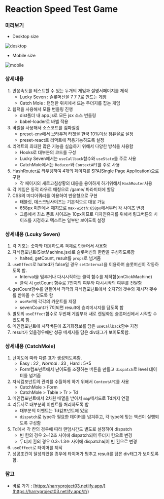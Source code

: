 # Reaction Speed Test Game

### 미리보기
- Desktop size

![desktop](https://user-images.githubusercontent.com/71266602/107910787-6f6f1980-6f9e-11eb-9cb3-1e0741db2ac5.gif)

- Mobile size

![mobile](https://user-images.githubusercontent.com/71266602/107910794-7433cd80-6f9e-11eb-891c-a2a3d255c8d7.gif)

### 상세내용

1. 반응속도를 테스트할 수 있는 두개의 게임과 설명서페이지를 제작
    - Lucky Seven : 슬롯머신을 7 7 7로 만드는 게임
    - Catch Mole : 랜덤한 위치에서 뜨는 두더지를 잡는 게임
2. 웹팩을 사용해서 모듈 번들링 진행
    - dist폴더 내 app.js로 모든 jsx 소스 번들링
    - babel-loader로 바벨 적용
3. 바벨을 사용해서 소스코드를 컴파일링
    - preset-env에서 브라우저 타겟을 한국 10%이상 점유율로 설정
    - preset-react로 리액트에 적용가능하도록 설정
4. 리액트의 최대한 많은 기능을 실습하기 위해서 다양한 방식을 사용함
    - Hooks로 대부분의 코드를 구성
    - Lucky Seven에서는 `useCallback`함수와 `useState`를 주로 사용
    - CatchMole에서는 `Reducer`와 `ContextAPI`를 주로 사용
5. HashRouter로 라우팅하여 4개의 페이지를 SPA(Single Page Application)으로 구현
    - 각 페이지의 새로고침상황의 대응을 용이하게 하기위해서 `HashRouter`사용
6. 각 게임은 동적 라우르 매칭으로 /game/ 파라미터에 할당
7. CSS의 미디어쿼리를 이용하여 반응형으로 구현
    - 태블릿, 데스크탑사이즈는 기본적으로 대응 가능
    - 658px 미만에서 깨지므로 `max-width:658px`에서부터 각 사이즈 변경
    - 크롬에서 최소 폰트 사이즈는 10px이므로 디자인유지를 위해서 링크버튼의 사이즈를 지정하고 텍스트는 일부만 보이도록 설정

### 상세내용 (Lcuky Seven)

1. 각 기호는 숫자와 대응하도록 객체로 만들어서 사용함
2. 자식컴포넌트(SlotMachine.jsx)로 슬롯머신의 한칸을 구성하도록함
    - halted, getCount, result를 `props`로 넘겨줌
3. `useEffect`로 halted가 false일 경우 `setInterval`을 이용하여 슬롯머신이 작동하도록 함.
    - Interval을 멈추거나 다시시작하는 클릭 함수를 제작함(onClickMachine)
    - 클릭 시 getCount 함수로 7인지의 여부와 다시시작의 여부를 전달함
4. getCount함수를 만들어서 각각의 자식컴포넌트에서 숫자7의 갯수와 재시작 횟수를 받아올 수 있도록 함
    - `useRef`에 각각의 카운트를 지정
    - sevenCount가 7이되면 result에 승리메시지를 담도록 함
5. 별도의 `useEffect`함수로 두번째 게임부터 새로 랜덤화된 슬롯머신에서 시작할 수 있도록 함.
6. 메인컴포넌트에 시작버튼에 초기화정보를 담은 `useCallback`함수 지정
7. result가 있을경우에만 성공 메세지를 담은 div태그가 보이도록함.

### 상세내용 (CatchMole)

1. 난이도에 따라 다른 표가 생성되도록함.
    - Easy : 2*2 , Normal : 3*3 , Hard : 5*5
    - Form컴포넌트에서 난이도를 조정하는 버튼을 만들고 `dispatch`로 level 데이터를 넘겨줌
2. 자식컴포넌트의 관리를 수월하게 하기 위해서 `ContextAPI`를 사용
    - CatchMole > Form
    - CatchMole > Table > Tr > Td
3. 메인컴포넌트에서 2차원 배열을 받아서 `map`메서드로 Td까지 연결
4. 리듀서로 대부분의 이벤트를 처리하도록 함
    - 대부분의 이벤트는 Td컴포넌트에 있음
    - `dispatch`로 type과 필요한 데이터를 넘겨주고, 각 type에 맞는 액션이 실행되도록 구성함
5. Td에서 각 칸의 경우에 따라 랜덤시간도 별도로 설정하여 dispatch
    - 빈 칸의 경우 2~12초 사이에 dispatch되어 두더지 칸으로 변경
    - 두더지 칸의 경우 0.3~1.3초 사이에 dispatch되어 빈 칸으로 변경
6. `useEffect`로 타이머를 제작
7. 성공조건이 달성되었을 경우에 타이머가 멈추고 result를 담은 div태그가 보이도록 함.

### 참고

- 바로 가기 : [https://harryproject03.netlify.app/](https://harryproject03.netlify.app/#/)
